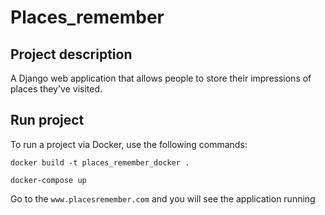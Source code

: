 # Places_remember

## Project description

A Django web application that allows people to store their impressions of places they've visited. 

## Run project 

To run a project via Docker, use the following commands:

`docker build -t places_remember_docker .`

`docker-compose up`

Go to the `www.placesremember.com` and you will see the application running